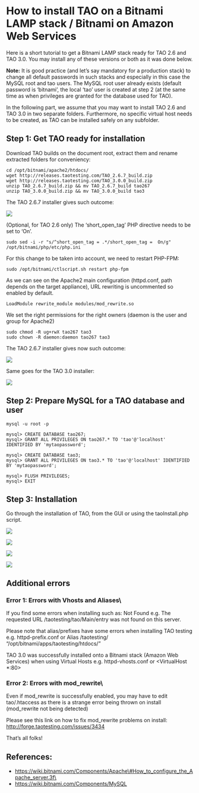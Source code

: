 <!--
created_at: '2015-06-24 10:16:00'
updated_at: '2016-02-14 11:38:48'
authors:
    - 'Rex Wallen Tan'
contributors:
    - 'Cyril Hazotte'
tags: {  }
-->

How to install TAO on a Bitnami LAMP stack / Bitnami on Amazon Web Services
===========================================================================

Here is a short tutorial to get a Bitnami LAMP stack ready for TAO 2.6 and TAO 3.0. You may install any of these versions or both as it was done below.

**Note:** It is good practice (and let’s say mandatory for a production stack) to change all default passwords in such stacks and especially in this case the MySQL root and tao users. The MySQL root user already exists (default password is ‘bitnami’, the local ‘tao’ user is created at step 2 (at the same time as when privileges are granted for the database used for TAO).

In the following part, we assume that you may want to install TAO 2.6 and TAO 3.0 in two separate folders. Furthermore, no specific virtual host needs to be created, as TAO can be installed safely on any subfolder.

Step 1: Get TAO ready for installation
--------------------------------------

Download TAO builds on the document root, extract them and rename extracted folders for conveniency:

    cd /opt/bitnami/apache2/htdocs/
    wget http://releases.taotesting.com/TAO_2.6.7_build.zip
    wget http://releases.taotesting.com/TAO_3.0.0_build.zip
    unzip TAO_2.6.7_build.zip && mv TAO_2.6.7_build tao267
    unzip TAO_3.0.0_build.zip && mv TAO_3.0.0_build tao3

The TAO 2.6.7 installer gives such outcome:<br/>

![](resources/{width:1024px}/attachments/download/3805/bitnami_lamp_stack_tao267_requirements_check_1.png)

(Optional, for TAO 2.6 only) The ‘short_open_tag’ PHP directive needs to be set to ‘On’.

    sudo sed -i -r "s/^short_open_tag = .*/short_open_tag =  On/g" /opt/bitnami/php/etc/php.ini

For this change to be taken into account, we need to restart PHP-FPM:

    sudo /opt/bitnami/ctlscript.sh restart php-fpm

As we can see on the Apache2 main configuration (httpd.conf, path depends on the target appliance), URL rewriting is uncommented so enabled by default.

    LoadModule rewrite_module modules/mod_rewrite.so

We set the right permissions for the right owners (daemon is the user and group for Apache2)

    sudo chmod -R ug+rwX tao267 tao3
    sudo chown -R daemon:daemon tao267 tao3

The TAO 2.6.7 installer gives now such outcome:<br/>

![](resources/{width:1024px}/attachments/3804/bitnami_lamp_stack_tao267_requirements_check_2.png)

Same goes for the TAO 3.0 installer:<br/>

![](resources/{width:1024px}/attachments/3799/bitnami_lamp_stack_tao3_requirements_check.png)

Step 2: Prepare MySQL for a TAO database and user
-------------------------------------------------

    mysql -u root -p

    mysql> CREATE DATABASE tao267;
    mysql> GRANT ALL PRIVILEGES ON tao267.* TO 'tao'@'localhost' IDENTIFIED BY 'mytaopassword';

    mysql> CREATE DATABASE tao3;
    mysql> GRANT ALL PRIVILEGES ON tao3.* TO 'tao'@'localhost' IDENTIFIED BY 'mytaopassword';

    mysql> FLUSH PRIVILEGES;
    mysql> EXIT

Step 3: Installation
--------------------

Go through the installation of TAO, from the GUI or using the taoInstall.php script.

![](resources/{width:1024px}/attachments/3803/bitnami_lamp_stack_tao267_login.png)

![](resources/{width:1024px}/attachments/3800/bitnami_lamp_stack_tao267_backoffice.png)

![](resources/{width:1024px}/attachments/3797/bitnami_lamp_stack_tao3_login.png)

![](resources/{width:1024px}/attachments/3798/bitnami_lamp_stack_tao3_backoffice.png)

Additional errors
-----------------

### Error 1: Errors with Vhosts and Aliases\
If you find some errors when installing such as: Not Found e.g. The requested URL /taotesting/tao/Main/entry was not found on this server.<br/>

Please note that alias/prefixes have some errors when installing TAO testing e.g. httpd-prefix.conf or Alias /taotesting/ “/opt/bitnami/apps/taotesting/htdocs/”

TAO 3.0 was successfully installed onto a Bitnami stack (Amazon Web Services) when using Virtual Hosts e.g. httpd-vhosts.conf or <VirtualHost *:80>

### Error 2: Errors with mod_rewrite\
Even if mod_rewrite is successfully enabled, you may have to edit tao/.htaccess as there is a strange error being thrown on install (mod_rewrite not being detected)

Please see this link on how to fix mod_rewrite problems on install: http://forge.taotesting.com/issues/3434<br/>

That’s all folks!

References:
-----------

- https://wiki.bitnami.com/Components/Apache\#How_to_configure_the_Apache_server.3f\
- https://wiki.bitnami.com/Components/MySQL


